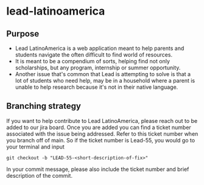 # lead-latinoamerica

## Purpose
* Lead LatinoAmerica is a web application meant to help parents and students navigate the often difficult to find world of resources. 
* It is meant to be a compendium of sorts, helping find not only scholarships, but any program, internship or summer opportunity. 
* Another issue that's common that Lead is attempting to solve is that a lot of students who need help, 
may be in a household where a parent is unable to help research because it's not in their native language. 

## Branching strategy
If you want to help contribute to Lead LatinoAmerica, please reach out to be added to our jira board. 
Once you are added you can find a ticket number associated with the issue being addressed. 
Refer to this ticket number when you branch off of main. So if the ticket number is Lead-55, you would go to your terminal and input
```
git checkout -b "LEAD-55-<short-description-of-fix>"
```
In your commit message, please also include the ticket number and brief description of the commit. 
